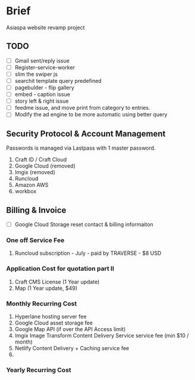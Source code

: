 # Brief
Asiaspa website revamp project

## TODO
- [ ] Gmail sent/reply issue 
- [ ] Register-service-worker
- [ ] slim the swiper js
- [ ] searchit template query predefined
- [ ] pagebulder - flip gallery
- [ ] embed - caption issue
- [ ] story left & right issue
- [ ] feedme issue, and move print from category to entries.
- [ ] Modify the ad engine to be more automatic using better query

## Security Protocol & Account Management
Passwords is managed via Lastpass with 1 master password.
1. Craft ID / Craft Cloud
2. Google Cloud (removed)
3. Imgix (removed)
4. Runcloud
5. Amazon AWS
6. workbox  


## Billing & Invoice 
- [ ] Google Cloud Storage reset contact & billing informaiton

### One off Service Fee
1. Runcloud subscription - July - paid by TRAVERSE - $8 USD

### Application Cost for quotation part II
1. Craft CMS License (1 Year update)
2. Map (1 Year update, $49)


### Monthly Recurring Cost
1. Hyperlane hosting server fee
2. Google Cloud asset storage fee
3. Google Map API (if over the API Access limit)
4. Imgix Image Transform Content Delivery Service service fee (min $10 / month)
5. Netlify Content Delivery + Caching service fee
6. 

### Yearly Recurring Cost
